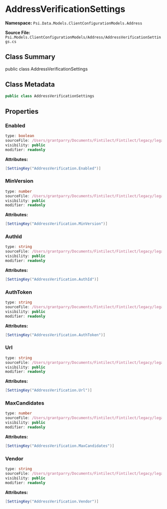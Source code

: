 # AddressVerificationSettings

**Namespace:** `Psi.Data.Models.ClientConfigurationModels.Address`

**Source File:** `Psi.Models.ClientConfigurationModels/Address/AddressVerificationSettings.cs`

## Class Summary

public class AddressVerificationSettings

## Class Metadata

```typescript
public class AddressVerificationSettings
```

## Properties

### Enabled

```typescript
type: boolean
sourceFile: /Users/grantparry/Documents/Fintilect/Fintilect/legacy/legacy-apis/Psi.Models.ClientConfigurationModels/Address/AddressVerificationSettings.cs
visibility: public
modifier: readonly
```

**Attributes:**
```csharp
[SettingKey("AddressVerification.Enabled")]
```

### MinVersion

```typescript
type: number
sourceFile: /Users/grantparry/Documents/Fintilect/Fintilect/legacy/legacy-apis/Psi.Models.ClientConfigurationModels/Address/AddressVerificationSettings.cs
visibility: public
modifier: readonly
```

**Attributes:**
```csharp
[SettingKey("AddressVerification.MinVersion")]
```

### AuthId

```typescript
type: string
sourceFile: /Users/grantparry/Documents/Fintilect/Fintilect/legacy/legacy-apis/Psi.Models.ClientConfigurationModels/Address/AddressVerificationSettings.cs
visibility: public
modifier: readonly
```

**Attributes:**
```csharp
[SettingKey("AddressVerification.AuthId")]
```

### AuthToken

```typescript
type: string
sourceFile: /Users/grantparry/Documents/Fintilect/Fintilect/legacy/legacy-apis/Psi.Models.ClientConfigurationModels/Address/AddressVerificationSettings.cs
visibility: public
modifier: readonly
```

**Attributes:**
```csharp
[SettingKey("AddressVerification.AuthToken")]
```

### Url

```typescript
type: string
sourceFile: /Users/grantparry/Documents/Fintilect/Fintilect/legacy/legacy-apis/Psi.Models.ClientConfigurationModels/Address/AddressVerificationSettings.cs
visibility: public
modifier: readonly
```

**Attributes:**
```csharp
[SettingKey("AddressVerification.Url")]
```

### MaxCandidates

```typescript
type: number
sourceFile: /Users/grantparry/Documents/Fintilect/Fintilect/legacy/legacy-apis/Psi.Models.ClientConfigurationModels/Address/AddressVerificationSettings.cs
visibility: public
modifier: readonly
```

**Attributes:**
```csharp
[SettingKey("AddressVerification.MaxCandidates")]
```

### Vendor

```typescript
type: string
sourceFile: /Users/grantparry/Documents/Fintilect/Fintilect/legacy/legacy-apis/Psi.Models.ClientConfigurationModels/Address/AddressVerificationSettings.cs
visibility: public
modifier: readonly
```

**Attributes:**
```csharp
[SettingKey("AddressVerification.Vendor")]
```
